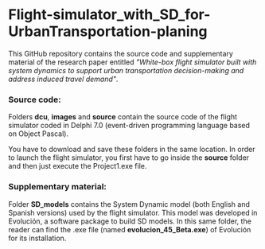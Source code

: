 # Flight-simulator_with_SD_for-UrbanTransportation-planing

This GitHub repository contains the source code and supplementary material of the research paper entitled *"White-box flight simulator built with system dynamics to support urban transportation decision-making and address induced travel demand"*.

### Source code:

Folders <b>dcu</b>, <b>images</b> and <b>source</b> contain the source code of the flight simulator coded in Delphi 7.0 (event-driven programming language based on Object Pascal).

You have to download and save these folders in the same location. In order to launch the flight simulator, you first have to go inside the <b>source</b> folder and then just execute the Project1.exe file.

### Supplementary material:

Folder <b>SD_models</b> contains the System Dynamic model (both English and Spanish versions) used by the flight simulator. This model was developed in Evolución, a software package to build SD models. In this same folder, the reader can find the .exe file (named <b>evolucion_45_Beta.exe</b>) of Evolución for its installation.
